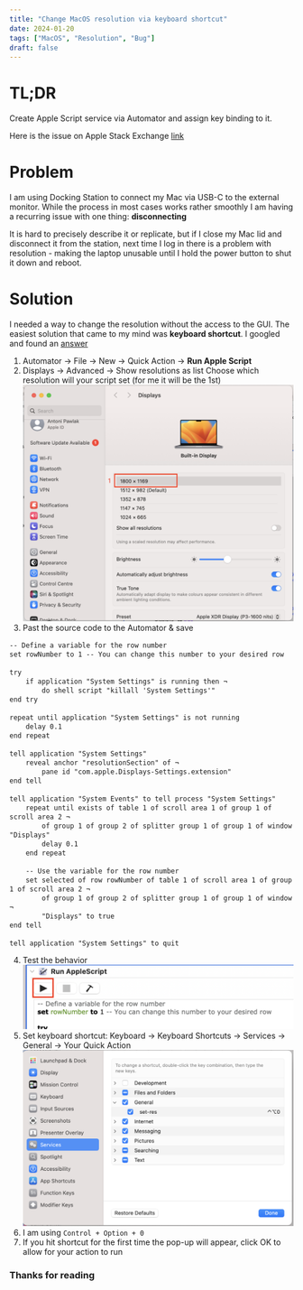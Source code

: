 ```yaml
---
title: "Change MacOS resolution via keyboard shortcut"
date: 2024-01-20
tags: ["MacOS", "Resolution", "Bug"]
draft: false
---
```


# TL;DR

Create Apple Script service via Automator and assign key binding to it.

Here is the issue on Apple Stack Exchange [link](https://apple.stackexchange.com/questions/263162/is-it-possible-to-change-display-resolution-with-a-keyboard-shortcut)

# Problem

I am using Docking Station to connect my Mac via USB-C to the external monitor. While the process in most cases works rather smoothly I am having a recurring issue with one thing: **disconnecting**

It is hard to precisely describe it or replicate, but if I close my Mac lid and disconnect it from the station, next time I log in there is a problem with resolution - making the laptop unusable until I hold the power button to shut it down and reboot.

# Solution

I needed a way to change the resolution without the access to the GUI. The easiest solution that came to my mind was **keyboard shortcut**. I googled and found an [answer](https://apple.stackexchange.com/questions/263162/is-it-possible-to-change-display-resolution-with-a-keyboard-shortcut)

1. Automator -> File -> New -> Quick Action -> **Run Apple Script**
2. Displays -> Advanced -> Show resolutions as list
   Choose which resolution will your script set (for me it will be the 1st)
   ![](../../images/dev/displays-menu.png)
4. Past the source code to the Automator & save

```
-- Define a variable for the row number
set rowNumber to 1 -- You can change this number to your desired row

try
	if application "System Settings" is running then ¬
		do shell script "killall 'System Settings'"
end try

repeat until application "System Settings" is not running
	delay 0.1
end repeat

tell application "System Settings"
	reveal anchor "resolutionSection" of ¬
		pane id "com.apple.Displays-Settings.extension"
end tell

tell application "System Events" to tell process "System Settings"
	repeat until exists of table 1 of scroll area 1 of group 1 of scroll area 2 ¬
		of group 1 of group 2 of splitter group 1 of group 1 of window "Displays"
		delay 0.1
	end repeat

	-- Use the variable for the row number
	set selected of row rowNumber of table 1 of scroll area 1 of group 1 of scroll area 2 ¬
		of group 1 of group 2 of splitter group 1 of group 1 of window ¬
		"Displays" to true
end tell

tell application "System Settings" to quit
```

4. Test the behavior
   ![](../../images/dev/automator.png)
5. Set keyboard shortcut: Keyboard -> Keyboard Shortcuts -> Services -> General -> Your Quick Action
   ![](../../images/dev/keyboard-shortcut.png)
6. I am using `Control + Option + 0`
7. If you hit shortcut for the first time the pop-up will appear, click OK to allow for your action to run

### Thanks for reading
